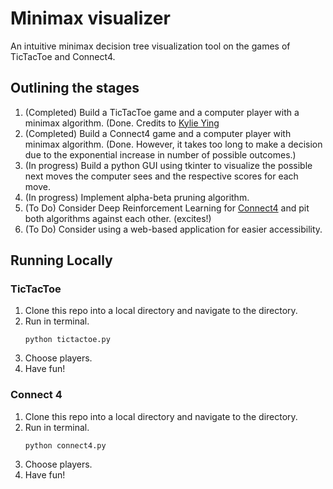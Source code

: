 # Minimax visualizer
An intuitive minimax decision tree visualization tool on the games of TicTacToe and Connect4.

## Outlining the stages
1. (Completed) Build a TicTacToe game and a computer player with a minimax algorithm. (Done. Credits to [Kylie Ying](https://github.com/kying18/tic-tac-toe)
2. (Completed) Build a Connect4 game and a computer player with minimax algorithm. (Done. However, it takes too long to make a decision due to the exponential increase in number of possible outcomes.)
3. (In progress) Build a python GUI using tkinter to visualize the possible next moves the computer sees and the respective scores for each move.
4. (In progress) Implement alpha-beta pruning algorithm.
5. (To Do) Consider Deep Reinforcement Learning for [Connect4](https://codebox.net/pages/connect4) and pit both algorithms against each other. (excites!)
6. (To Do) Consider using a web-based application for easier accessibility.

## Running Locally
### TicTacToe
1. Clone this repo into a local directory and navigate to the directory.
2. Run in terminal.
    ```
    python tictactoe.py
    ```
3. Choose players.
4. Have fun!
   
### Connect 4
1. Clone this repo into a local directory and navigate to the directory.
2. Run in terminal.
    ```
    python connect4.py
    ```
3. Choose players.
4. Have fun!
   